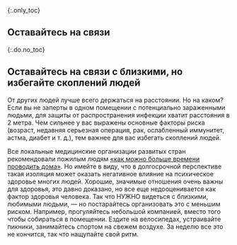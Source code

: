 {:.only_toc}
## Оставайтесь на связи

{:.do.no_toc}
## Оставайтесь на связи с близкими, но избегайте скоплений людей

От других людей лучше всего держаться на расстоянии. Но на каком? Если вы не заперты в одном помещении с потенциально зараженными людьми, для защиты от распространения инфекции хватит расстояния в 2 метра. Чем сильнее у вас выражены основные факторы риска (возраст, недавняя серьезная операция, рак, ослабленный иммунитет, астма, диабет и т. д.), тем важнее для вас избегать скоплений людей.

Все локальные медицинские организации развитых стран рекомендовали пожилым людям [«как можно больше времени проводить дома»](https://fox8.com/news/coronavirus/cdc-older-adults-should-stay-at-home-as-much-as-possible-due-to-coronavirus/). Но имейте в виду, что в долгосрочной перспективе такая изоляция может оказать негативное влияние на психическое здоровье многих людей. Хорошие, значимые отношения очень важны для здоровья, это давно доказано, но все еще недооценивается как фактор здоровья человека. Так что НУЖНО видеться с близкими, любимыми людьми, — но постарайтесь организовать это с меньшим риском. Например, прогуляйтесь небольшой компанией, вместо того чтобы собираться в помещении. Ездите на велосипедах, устраивайте пикники, занимайтесь спортом на свежем воздухе. За неделю все это не кончится, так что нащупайте свой ритм.
